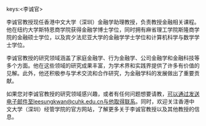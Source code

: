 keys:<李诚官>


李诚官教授现任香港中文大学（深圳）金融学助理教授，负责教授金融相关课程。他在纽约大学斯特恩商学院获得金融学博士学位，同时拥有麻省理工学院斯隆商学院的金融硕士学位，以及宾夕法尼亚大学的金融学学士学位和计算机科学与数学学士学位。

李诚官教授的研究领域涵盖了家庭金融学、行为金融学、公司金融学和金融科技等多个方面。他在这些领域的研究成果丰富，为学术界和实践界提供了许多有价值的见解。此外，他还积极参与学术交流和合作研究，为金融学科的发展做出了重要贡献。

如果您对李诚官教授的研究领域感兴趣，或者有任何问题想要请教，可以通过发送电子邮件至leesungkwan@cuhk.edu.cn与他取得联系。同时，欢迎关注香港中文大学（深圳）经管学院的官方网站，了解更多关于李诚官教授以及其他教授的信息。
